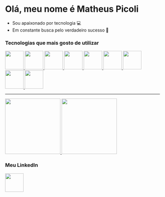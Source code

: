 # Olá, meu nome é Matheus Picoli

- Sou apaixonado por tecnologia 💻
- Em constante busca pelo verdadeiro sucesso 🚀

### Tecnologias que mais gosto de utilizar

<div>
	<a href="#">
	  <img src="https://cdn.jsdelivr.net/gh/devicons/devicon/icons/html5/html5-original.svg" width="60"/>
	  <img src="https://cdn.jsdelivr.net/gh/devicons/devicon/icons/css3/css3-original.svg" width="60"/>
	  <img src="https://cdn.jsdelivr.net/gh/devicons/devicon/icons/sass/sass-original.svg" width="60"/>
	  <img src="https://cdn.jsdelivr.net/gh/devicons/devicon/icons/javascript/javascript-original.svg" width="60"/>
	  <img src="https://cdn.jsdelivr.net/gh/devicons/devicon/icons/typescript/typescript-original.svg" width="60"/>
	  <img src="https://cdn.jsdelivr.net/gh/devicons/devicon/icons/nodejs/nodejs-original.svg" width="60"/>
	  <img src="https://cdn.jsdelivr.net/gh/devicons/devicon/icons/react/react-original.svg" width="60"/>
	  <img src="https://cdn.jsdelivr.net/gh/devicons/devicon/icons/nextjs/nextjs-original.svg" width="60"/>
	  <img src="https://cdn.jsdelivr.net/gh/devicons/devicon/icons/mysql/mysql-original.svg" width="60"/>
	</a>
</div>

<hr/>

<div>
  <a href="https://github.com/matheuszpicoli">
    <img height="180em" src="https://github-readme-stats.vercel.app/api/top-langs/?username=matheuszpicoli&layout=compact&langs_count=7&theme=react"/>
    <img height="180em" src="https://github-readme-stats.vercel.app/api?username=matheuszpicoli&show_icons=true&theme=react&count_private=true"/>
  </a>
</div>

### Meu LinkedIn

<div>
	<a href="https://www.linkedin.com/in/matheus-zpicoli/">
		<img src="https://cdn.jsdelivr.net/gh/devicons/devicon/icons/linkedin/linkedin-original.svg" width="60"/>		
	</a>
</div>
